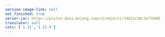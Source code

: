 ```yaml
---
version-image-link: null
not_finished: true
server-jar: https://piston-data.mojang.com/v1/objects/34b22c38c3e77b96b0b8cda26687f4b2c2a5fb72/server.jar
translator: null
cats: ['1.21','1.21.9']
---
```

